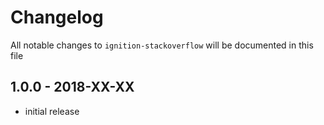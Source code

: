 # Changelog

All notable changes to `ignition-stackoverflow` will be documented in this file

## 1.0.0 - 2018-XX-XX

- initial release
